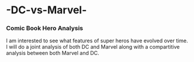 # -DC-vs-Marvel-

### Comic Book Hero Analysis

I am interested to see what features of super heros have evolved over time. I will do a joint analysis of both DC and Marvel along with a compartitive analysis between both Marvel and DC. 
